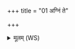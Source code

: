+++
title = "01 अग्निं ते"

+++
<details><summary>मूलम् (WS)</summary>

अग्निं ते हरः सिषक्तु यातुधान स्वाहा ॥ १ ॥
</details>